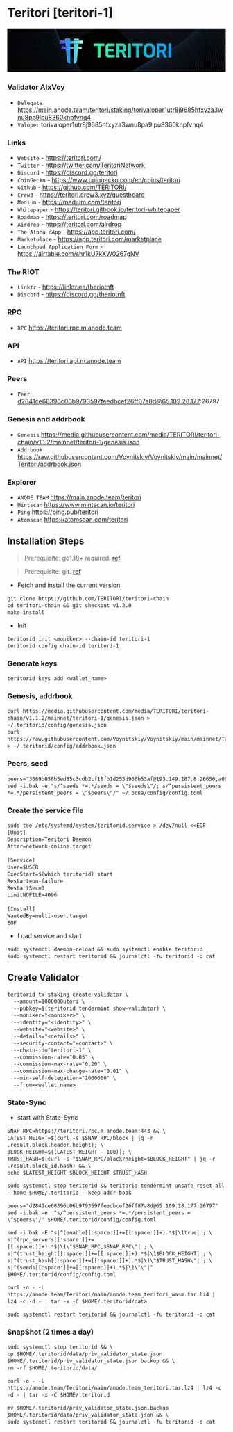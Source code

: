 # Teritori [teritori-1]
![Teritori Guide](https://github.com/Voynitskiy/Voynitskiy/blob/main/mainnet/Teritori/Teritori.png)
### Validator AlxVoy
* `Delegate` https://main.anode.team/teritori/staking/torivaloper1utr8j9685hfxyza3wnu8pa9lpu8360knpfvnq4
* `Valoper` torivaloper1utr8j9685hfxyza3wnu8pa9lpu8360knpfvnq4
### Links
* `Website` - https://teritori.com/
* `Twitter` - https://twitter.com/TeritoriNetwork
* `Discord` - https://discord.gg/teritori
* `CoinGecko` - https://www.coingecko.com/en/coins/teritori
* `Github` - https://github.com/TERITORI/
* `Crew3` - https://teritori.crew3.xyz/questboard
* `Medium` - https://medium.com/teritori
* `Whitepaper` - https://teritori.gitbook.io/teritori-whitepaper
* `Roadmap` - https://teritori.com/roadmap
* `Airdrop` - https://teritori.com/airdrop
* `The Alpha dApp` - https://app.teritori.com/
* `Marketplace` - https://app.teritori.com/marketplace
* `Launchpad Application Form` - https://airtable.com/shr1kU7kXW0267gNV

### The R!OT
* `Linktr` - https://linktr.ee/theriotnft
* `Discord` - https://discord.gg/theriotnft

### RPC
* `RPC` https://teritori.rpc.m.anode.team

### API
* `API` https://teritori.api.m.anode.team

### Peers
* `Peer` d2841ce68396c06b9793597feedbcef26ff87a8d@65.109.28.177:26797

### Genesis and addrbook
* `Genesis` https://media.githubusercontent.com/media/TERITORI/teritori-chain/v1.1.2/mainnet/teritori-1/genesis.json
* `Addrbook` https://raw.githubusercontent.com/Voynitskiy/Voynitskiy/main/mainnet/Teritori/addrbook.json

### Explorer
* `ANODE.TEAM` https://main.anode.team/teritori
* `Mintscan` https://www.mintscan.io/teritori
* `Ping` https://ping.pub/teritori
* `Atomscan` https://atomscan.com/teritori

## Installation Steps
>Prerequisite: go1.18+ required. [ref](https://golang.org/doc/install)

>Prerequisite: git. [ref](https://github.com/git/git)

* Fetch and install the current version.
```shell
git clone https://github.com/TERITORI/teritori-chain
cd teritori-chain && git checkout v1.2.0
make install
```
* Init
```
teritorid init <moniker> --chain-id teritori-1
teritorid config chain-id teritori-1
```

### Generate keys
```
teritorid keys add <wallet_name>
```

### Genesis, addrbook
```
curl https://media.githubusercontent.com/media/TERITORI/teritori-chain/v1.1.2/mainnet/teritori-1/genesis.json > ~/.teritorid/config/genesis.json
curl https://raw.githubusercontent.com/Voynitskiy/Voynitskiy/main/mainnet/Teritori/addrbook.json > ~/.teritorid/config/addrbook.json
```

### Peers, seed
```
peers="3069b058b5ed85c3cdb2cf18fb1d255d966b53af@193.149.187.8:26656,a06fbbb9ace823ae28a696a91daa2d0644653c28@65.21.32.200:26756"
sed -i.bak -e "s/^seeds *=.*/seeds = \"$seeds\"/; s/^persistent_peers *=.*/persistent_peers = \"$peers\"/" ~/.bcna/config/config.toml
```

### Create the service file
```
sudo tee /etc/systemd/system/teritorid.service > /dev/null <<EOF
[Unit]
Description=Teritori Daemon
After=network-online.target

[Service]
User=$USER
ExecStart=$(which teritorid) start
Restart=on-failure
RestartSec=3
LimitNOFILE=4096

[Install]
WantedBy=multi-user.target
EOF
```
* Load service and start
```
sudo systemctl daemon-reload && sudo systemctl enable teritorid
sudo systemctl restart teritorid && journalctl -fu teritorid -o cat
```

## Create Validator
```
teritorid tx staking create-validator \
  --amount=1000000utori \
  --pubkey=$(teritorid tendermint show-validator) \
  --moniker="<moniker>" \
  --identity="<identity>" \
  --website="<website>" \
  --details="<details>" \
  --security-contact="<contact>" \
  --chain-id="teritori-1" \
  --commission-rate="0.05" \
  --commission-max-rate="0.20" \
  --commission-max-change-rate="0.01" \
  --min-self-delegation="1000000" \
  --from=<wallet_name>
```

### State-Sync
* start with State-Sync
```
SNAP_RPC=https://teritori.rpc.m.anode.team:443 && \
LATEST_HEIGHT=$(curl -s $SNAP_RPC/block | jq -r .result.block.header.height); \
BLOCK_HEIGHT=$((LATEST_HEIGHT - 100)); \
TRUST_HASH=$(curl -s "$SNAP_RPC/block?height=$BLOCK_HEIGHT" | jq -r .result.block_id.hash) && \
echo $LATEST_HEIGHT $BLOCK_HEIGHT $TRUST_HASH
```
```
sudo systemctl stop teritorid && teritorid tendermint unsafe-reset-all --home $HOME/.teritorid --keep-addr-book
```
```
peers="d2841ce68396c06b9793597feedbcef26ff87a8d@65.109.28.177:26797"
sed -i.bak -e  "s/^persistent_peers *=.*/persistent_peers = \"$peers\"/" $HOME/.teritorid/config/config.toml
```
```
sed -i.bak -E "s|^(enable[[:space:]]+=[[:space:]]+).*$|\1true| ; \
s|^(rpc_servers[[:space:]]+=[[:space:]]+).*$|\1\"$SNAP_RPC,$SNAP_RPC\"| ; \
s|^(trust_height[[:space:]]+=[[:space:]]+).*$|\1$BLOCK_HEIGHT| ; \
s|^(trust_hash[[:space:]]+=[[:space:]]+).*$|\1\"$TRUST_HASH\"| ; \
s|^(seeds[[:space:]]+=[[:space:]]+).*$|\1\"\"|" $HOME/.teritorid/config/config.toml
```
```
curl -o - -L https://anode.team/Teritori/main/anode.team_teritori_wasm.tar.lz4 | lz4 -c -d - | tar -x -C $HOME/.teritorid/data
```
```
sudo systemctl restart teritorid && journalctl -fu teritorid -o cat
```

### SnapShot (2 times a day)
```
sudo systemctl stop teritorid && \
cp $HOME/.teritorid/data/priv_validator_state.json $HOME/.teritorid/priv_validator_state.json.backup && \
rm -rf $HOME/.teritorid/data/
```
```
curl -o - -L https://anode.team/Teritori/main/anode.team_teritori.tar.lz4 | lz4 -c -d - | tar -x -C $HOME/.teritorid
```
```
mv $HOME/.teritorid/priv_validator_state.json.backup $HOME/.teritorid/data/priv_validator_state.json && \
sudo systemctl restart teritorid && journalctl -fu teritorid -o cat
```
